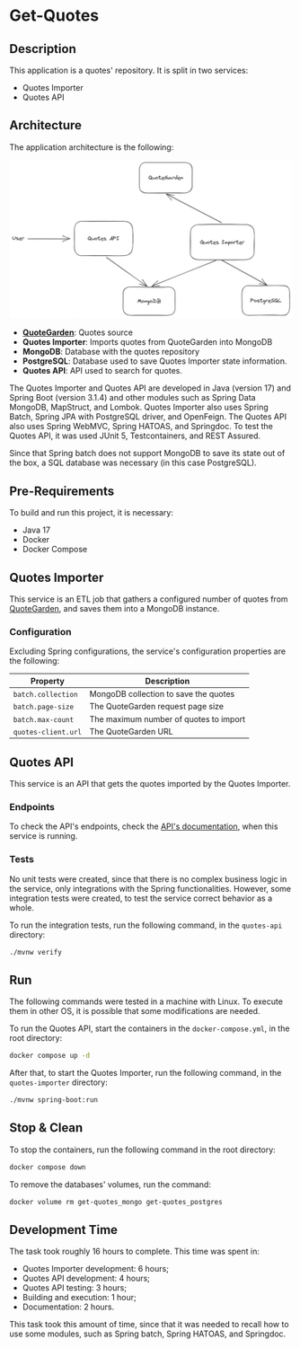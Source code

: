 # Get-Quotes

## Description
This application is a quotes' repository. It is split in two services:
- Quotes Importer
- Quotes API

## Architecture

The application architecture is the following:

![App Architecture](doc/architecture.png)

- **[QuoteGarden](https://pprathameshmore.github.io/QuoteGarden)**: Quotes source
- **Quotes Importer**: Imports quotes from QuoteGarden into MongoDB
- **MongoDB**: Database with the quotes repository
- **PostgreSQL**: Database used to save Quotes Importer state information.
- **Quotes API**: API used to search for quotes.

The Quotes Importer and Quotes API are developed in Java (version 17) and Spring Boot (version 3.1.4) and other modules such as Spring Data MongoDB, MapStruct, and Lombok. Quotes Importer also uses Spring Batch, Spring JPA with PostgreSQL driver, and OpenFeign. The Quotes API also uses Spring WebMVC, Spring HATOAS, and Springdoc. To test the Quotes API, it was used JUnit 5, Testcontainers, and REST Assured.

Since that Spring batch does not support MongoDB to save its state out of the box, a SQL database was necessary (in this case PostgreSQL).

## Pre-Requirements

To build and run this project, it is necessary:

- Java 17
- Docker
- Docker Compose

## Quotes Importer
This service is an ETL job that gathers a configured number of quotes from [QuoteGarden](https://pprathameshmore.github.io/QuoteGarden), and saves them into a MongoDB instance.

### Configuration

Excluding Spring configurations, the service's configuration properties are the following:

| Property                | Description                            |
| ----------------------- | -------------------------------------- |
| `batch.collection`      | MongoDB collection to save the quotes  |
| `batch.page-size`       | The QuoteGarden request page size      |
| `batch.max-count`       | The maximum number of quotes to import |
| `quotes-client.url`     | The QuoteGarden URL                    |

## Quotes API
This service is an API that gets the quotes imported by the Quotes Importer.

### Endpoints
To check the API's endpoints, check the [API's documentation](http://localhost:8080/swagger-ui), when this service is running.

### Tests
No unit tests were created, since that there is no complex business logic in the service, only integrations with the Spring functionalities. However, some integration tests were created, to test the service correct behavior as a whole. 

To run the integration tests, run the following command, in the `quotes-api` directory:

```bash
./mvnw verify
```

## Run
The following commands were tested in a machine with Linux. To execute them in other OS, it is possible that some modifications are needed.

To run the Quotes API, start the containers in the `docker-compose.yml`, in the root directory:

```bash
docker compose up -d
```

After that, to start the Quotes Importer, run the following command, in the `quotes-importer` directory:

```bash
./mvnw spring-boot:run
```

## Stop & Clean

To stop the containers, run the following command in the root directory:

```bash
docker compose down
```

To remove the databases' volumes, run the command:

```bash
docker volume rm get-quotes_mongo get-quotes_postgres
```

## Development Time
The task took roughly 16 hours to complete. This time was spent in:

- Quotes Importer development: 6 hours;
- Quotes API development: 4 hours;
- Quotes API testing: 3 hours;
- Building and execution: 1 hour;
- Documentation: 2 hours.

This task took this amount of time, since that it was needed to recall how to use some modules, such as Spring batch, Spring HATOAS, and Springdoc.